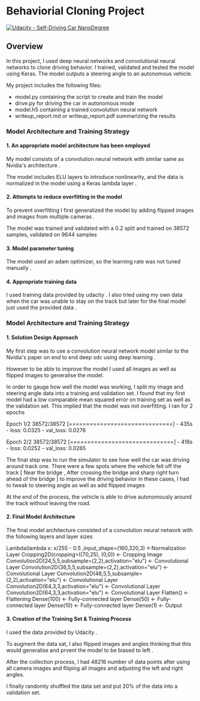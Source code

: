 # Behaviorial Cloning Project

[![Udacity - Self-Driving Car NanoDegree](https://s3.amazonaws.com/udacity-sdc/github/shield-carnd.svg)](http://www.udacity.com/drive)

Overview
---

In this project, I used deep neural networks and convolutional neural networks to clone driving behavior. I trained, validated and tested the model using Keras. The model outputs a steering angle to an autonomous vehicle.

My project includes the following files:
* model.py containing the script to create and train the model
* drive.py for driving the car in autonomous mode
* model.h5 containing a trained convolution neural network 
* writeup_report.md or writeup_report.pdf summarizing the results

### Model Architecture and Training Strategy

#### 1. An appropriate model architecture has been employed

My model consists of a convolution neural network with similar same as Nvidia's architecture .  

The model includes ELU layers to introduce nonlinearity, and the data is normalized in the model using a Keras lambda layer . 

#### 2. Attempts to reduce overfitting in the model
To prevent overfitting I first generalized the model by adding flipped images and images from multiple cameras . 

The model was trained and validated with a 0.2 split and trained on 38572 samples, validated on 9644 samples

#### 3. Model parameter tuning

The model used an adam optimizer, so the learning rate was not tuned manually .

#### 4. Appropriate training data

I used training data provided by udacity . I also tried using my own data when the car was unable to stay on the track but later for the final model just used the provided data .  

### Model Architecture and Training Strategy

#### 1. Solution Design Approach


My first step was to use a convolution neural network model similar to the Nvidia's paper on end to end deep sdc  using  deep learning . 

However to  be able to improve the model I used all images as well as  flipped images to generalise the model.
 
In order to gauge how well the model was working, I split my image and steering angle data into a training and validation set. I found that my first model had a low  comparable mean squared error on  training set as well as the validation set. This implied that the model was not overfitting.
I ran for 2 epochs 

Epoch 1/2
38572/38572 [==============================] - 435s - loss: 0.0325 - val_loss: 0.0276

Epoch 2/2
38572/38572 [==============================] - 416s - loss: 0.0252 - val_loss: 0.0265
 


The final step was to run the simulator to see how well the car was driving around track one. There were a few spots where the vehicle fell off the track [ Near the bridge , After crossing the  bridge and sharp right turn ahead of the bridge ] to improve the driving behavior in these cases, I had to tweak to steering angle as well as add flipped images 

At the end of the process, the vehicle is able to drive autonomously around the track without leaving the road.

#### 2. Final Model Architecture

The final model architecture consisted of a convolution neural network with the following layers and layer sizes

Lambda(lambda x: x/255 - 0.5 ,input_shape=(160,320,3) <-Normalization Layer
Cropping2D(cropping=((70,25), (0,0))  <- Cropping Image
Convolution2D(24,5,5,subsample=(2,2),activation="elu")  <- Convolutional Layer
Convolution2D(36,5,5,subsample=(2,2),activation="elu")  <- Convolutional Layer
Convolution2D(48,5,5,subsample=(2,2),activation="elu")  <- Convolutional Layer
Convolution2D(64,3,3,activation="elu")  <- Convolutional Layer
Convolution2D(64,3,3,activation="elu")  <- Convolutional Layer
Flatten()  <- Flattening 
Dense(100) <- Fully-connected layer
Dense(50)  <- Fully-connected layer
Dense(10)  <- Fully-connected layer
Dense(1)   <- Output


#### 3. Creation of the Training Set & Training Process

I used the data provided by Udacity .

To augment the data sat, I also flipped images and angles thinking that this would generalise and prvent the model to be biased to left .

After the collection process, I had 48216 number of data points after using all camera images and fliiping all images and adjusting the left and right angles. 


I finally randomly shuffled the data set and put 20% of the data into a validation set. 
